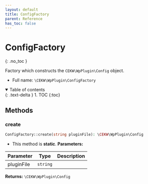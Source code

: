 ```yaml
---
layout: default
title: ConfigFactory
parent: Reference
has_toc: false
---
```


# ConfigFactory
{: .no_toc }

Factory which constructs the `CEKW\WpPlugin\Config` object.



* Full name: `\CEKW\WpPlugin\ConfigFactory`


<details open markdown="block">
  <summary>
    Table of contents
  </summary>
  {: .text-delta }
1. TOC
{:toc}
</details>



## Methods
### create 




```php
ConfigFactory::create(string pluginFile): \CEKW\WpPlugin\Config
```

* This method is **static**.
**Parameters:**

| Parameter | Type | Description |
|-----------|------|-------------|
| pluginFile | `string` |  |


**Returns:** `\CEKW\WpPlugin\Config` 
